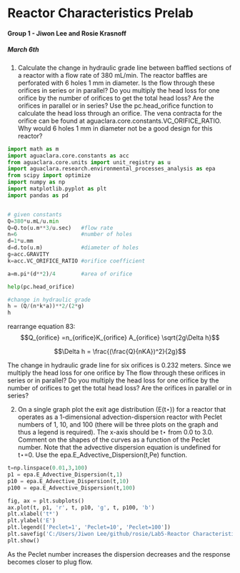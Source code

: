 # Reactor Characteristics Prelab
#### Group 1 - Jiwon Lee and Rosie Krasnoff
##### March 6th

1. Calculate the change in hydraulic grade line between baffled sections of a reactor with a flow rate of 380 mL/min. The reactor baffles are perforated with 6 holes 1 mm in diameter. Is the flow through these orifices in series or in parallel? Do you multiply the head loss for one orifice by the number of orifices to get the total head loss? Are the orifices in parallel or in series? Use the pc.head_orifice function to calculate the head loss through an orifice. The vena contracta for the orifice can be found at aguaclara.core.constants.VC_ORIFICE_RATIO. Why would 6 holes 1 mm in diameter not be a good design for this reactor?

``` python
import math as m
import aguaclara.core.constants as acc
from aguaclara.core.units import unit_registry as u
import aguaclara.research.environmental_processes_analysis as epa
from scipy import optimize
import numpy as np
import matplotlib.pyplot as plt
import pandas as pd


# given constants
Q=380*u.mL/u.min
Q=Q.to(u.m**3/u.sec)   #flow rate
n=6                    #number of holes
d=1*u.mm
d=d.to(u.m)            #diameter of holes
g=acc.GRAVITY
k=acc.VC_ORIFICE_RATIO #orifice coefficient

a=m.pi*(d**2)/4        #area of orifice

help(pc.head_orifice)

#change in hydraulic grade
h = (Q/(n*k*a))**2/(2*g)
h
```
rearrange equation 83:
$$Q_{orifice} =n_{orifice}K_{orifice} A_{orifice} \sqrt{2g\Delta h}$$

$$\Delta h = \frac{(\frac{Q}{nKA})^2}{2g}$$

The change in hydraulic grade line for six orifices is 0.232 meters. Since we multiply the head loss for one orifice by The flow through these orifices in series or in parallel? Do you multiply the head loss for one orifice by the number of orifices to get the total head loss? Are the orifices in parallel or in series?

2. On a single graph plot the exit age distribution (E(t⋆)) for a reactor that operates as a 1-dimensional advection-dispersion reactor with Peclet numbers of 1, 10, and 100 (there will be three plots on the graph and thus a legend is required). The x-axis should be t⋆ from 0.0 to 3.0. Comment on the shapes of the curves as a function of the Peclet number. Note that the advective dispersion equation is undefined for t⋆=0. Use the epa.E_Advective_Dispersion(t,Pe) function.

```python
t=np.linspace(0.01,3,100)
p1 = epa.E_Advective_Dispersion(t,1)
p10 = epa.E_Advective_Dispersion(t,10)
p100 = epa.E_Advective_Dispersion(t,100)

fig, ax = plt.subplots()
ax.plot(t, p1, 'r', t, p10, 'g', t, p100, 'b')
plt.xlabel('t*')
plt.ylabel('E')
plt.legend(['Peclet=1', 'Peclet=10', 'Peclet=100'])
plt.savefig('C:/Users/Jiwon Lee/github/rosie/Lab5-Reactor Characteristics/E_peclet_graph.png')
plt.show()

```
As the Peclet number increases the dispersion decreases and the response becomes closer to plug flow.
